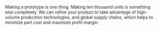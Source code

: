 Making a prototype is one thing. Making ten thousand units is something else completely. We can refine your product to take advantage of high-volume production technologies, and global supply chains, which helps to minimize part cost and maximize profit margin.
